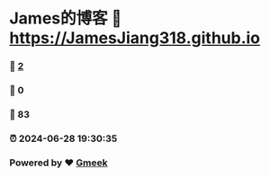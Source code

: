 # James的博客 :link: https://JamesJiang318.github.io 
### :page_facing_up: [2](https://JamesJiang318.github.io/tag.html) 
### :speech_balloon: 0 
### :hibiscus: 83 
### :alarm_clock: 2024-06-28 19:30:35 
### Powered by :heart: [Gmeek](https://github.com/Meekdai/Gmeek)

